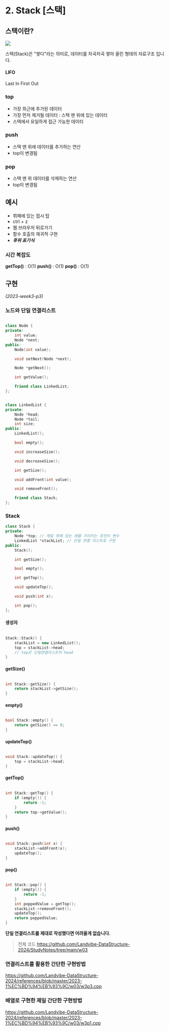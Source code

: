 # 2. Stack [스택]

## 스택이란?

![](https://velog.velcdn.com/images/genius00hwan/post/c9bf2ae1-b268-4824-868b-e165ea812982/image.png)

스택(Stack)은 "쌓다"라는 의미로, 데이터를 차곡차곡 쌓아 올린 형태의 자료구조 입니다.


#### LIFO
Last In First Out

### top
- 가장 최근에 추가된 데이터
- 가장 먼저 제거될 데이터
: 스택 맨 위에 있는 데이터
- 스택에서 유일하게 접근 가능한 데이터

### push
- 스택 맨 위에 데이터를 추가하는 연산
- top이 변경됨

### pop
- 스택 맨 위 데이터를 삭제하는 연산
- top이 변경됨

## 예시
- 뷔페에 있는 접시 탑
- ctrl + z
- 웹 브라우저 뒤로가기
- 함수 호출의 재귀적 구현
- _**후위 표기식**_

### 시간 복잡도
**getTop()** : O(1)
**push()** : O(1)
**pop()** : O(1)


## 구현
_(2023-week3-p3)_
### 노드와 단일 연결리스트
```cpp

class Node {
private:
    int value;
    Node *next;
public:
    Node(int value);

    void setNext(Node *next);

    Node *getNext();

    int getValue();

    friend class LinkedList;
};


class LinkedList {
private:
    Node *head;
    Node *tail;
    int size;
public:
    LinkedList();

    bool empty();

    void increaseSize();

    void decreaseSize();

    int getSize();

    void addFront(int value);

    void removeFront();

    friend class Stack;
};
```
### Stack
```cpp
class Stack {
private:
    Node *top; // 제일 위에 있는 애를 가리키는 포인터 변수
    LinkedList *stackList; // 단일 연결 리스트로 구현
public:
    Stack();

    int getSize();

    bool empty();

    int getTop();

    void updateTop();

    void push(int x);

    int pop();
};
```
#### 생성자
```cpp

Stack::Stack() {
    stackList = new LinkedList();
    top = stackList->head;
    // top은 단일연결리스트의 head
}
```
#### getSize()
```cpp

int Stack::getSize() {
    return stackList->getSize();
}

```
#### empty()
```cpp

bool Stack::empty() {
    return getSize() == 0;
}
```
#### updateTop()
```cpp

void Stack::updateTop() {
    top = stackList->head;
}
```
#### getTop()
```cpp

int Stack::getTop() {
    if (empty()) {
        return -1;
    }
    return top->getValue();
}
```
#### push()
```cpp

void Stack::push(int x) {
    stackList->addFront(x);
    updateTop();
}
```
#### pop()
```cpp

int Stack::pop() {
    if (empty()) {
        return -1;
    }
    int poppedValue = getTop();
    stackList->removeFront();
    updateTop();
    return poppedValue;
}
```
**단일 연결리스트를 제대로 작성했다면 어려울게 없습니다.**

>전체 코드
>https://github.com/Landvibe-DataStructure-2024/StudyNotes/tree/main/w03

### 연결리스트를 활용한 간단한 구현방법
https://github.com/Landvibe-DataStructure-2024/references/blob/master/2023-1%EC%BD%94%EB%93%9C/w03/w3p3.cpp
### 배열로 구현한 제일 간단한 구현방법
https://github.com/Landvibe-DataStructure-2024/references/blob/master/2023-1%EC%BD%94%EB%93%9C/w03/w3p1.cpp
